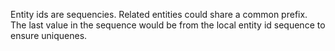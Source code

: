 Entity ids are sequencies. Related entities could share a common prefix. The last value in the sequence would be from the local entity id sequence to ensure uniquenes.